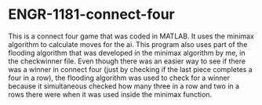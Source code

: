 # ENGR-1181-connect-four

This is a connect four game that was coded in MATLAB. It uses the minimax algorithm to calculate moves for the ai.
This program also uses part of the flooding algorithm that was developed in the minimax algorithm by me, in the checkwinner file.
Even though there was an easier way to see if there was a winner in connect four (just by checking if the last piece completes a four in a row),
the flooding algorithm was used to check for a winner because it simultaneous checked how many three in a row and two in a rows there were when it was used inside
the minimax function.
